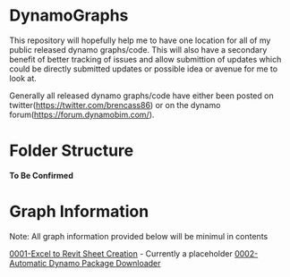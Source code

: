 # DynamoGraphs

This repository will hopefully help me to have one location for all of my public released dynamo graphs/code. This will also have a secondary benefit of better tracking of issues and allow submittion of updates which could be directly submitted updates or possible idea or avenue for me to look at.

Generally all released dynamo graphs/code have either been posted on twitter(https://twitter.com/brencass86) or on the dynamo forum(https://forum.dynamobim.com/).

# Folder Structure
**To Be Confirmed**


# Graph Information
Note: All graph information provided below will be minimul in contents 

[0001-Excel to Revit Sheet Creation](https://github.com/brencass/DynamoGraphs/tree/master/0001-Excel%20to%20Revit%20Sheet%20Creation) -  Currently a placeholder
[0002-Automatic Dynamo Package Downloader](https://github.com/brencass/DynamoGraphs/tree/master/0002-Automatic%20Dynamo%20Package%20Downloader) 
